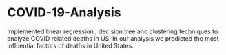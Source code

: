 # COVID-19-Analysis
Implemented linear regression , decision tree and clustering techniques to analyze COVID related deaths in US. In our analysis we predicted the most influential factors of deaths in United States.
